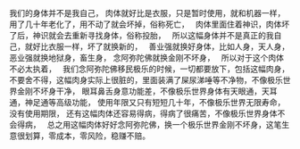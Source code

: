 我们的身体并不是我自己，
肉体就好比是衣服，只是暂时使用，就和机器一样，用了几十年老化了，用不动了就会坏掉，俗称死亡，
&nbsp;
肉体里面住着神识，肉体坏了后，神识就会去重新寻找身体，俗称投胎，
&nbsp;
所以这幅身体并不是真正的我自己，就好比衣服一样，坏了就换新的，
&nbsp;
善业强就换好身体，比如人身，天人身，
恶业强就换地狱身，畜生身，
念阿弥陀佛就换金刚不坏身，
&nbsp;
所以对于这个肉体不必太执着，
&nbsp;
我们念阿弥陀佛移民极乐的时候，一切都要放下，包括这幅肉身，
不要舍不得，这幅肉身实际上很脏的，里面装满了屎尿涕唾等不净物，不像极乐世界金刚不坏身干净，
眼耳鼻舌身意功能差，不像极乐世界身体有天眼通，天耳通，神足通等高级功能，
使用年限又只有短短几十年，不像极乐世界无限寿命，没有使用期限，
还有这幅肉体还容易得病，得病了很痛苦，不像极乐世界身体不会得病，
&nbsp;
总之用这幅肉体好好念阿弥陀佛，换一个极乐世界金刚不坏身，这笔生意很划算，零成本，零风险，稳赚不赔。
